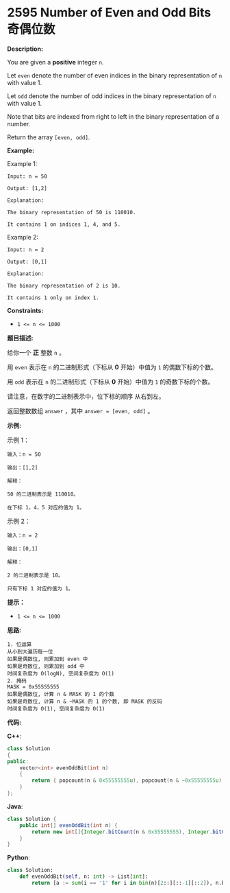 # 2595 Number of Even and Odd Bits 奇偶位数

__Description:__

You are given a __positive__ integer `n`.

Let `even` denote the number of even indices in the binary representation of `n` with value 1.

Let `odd` denote the number of odd indices in the binary representation of `n` with value 1.

Note that bits are indexed from right to left in the binary representation of a number.

Return the array `[even, odd]`.

__Example:__

Example 1:

```text
Input: n = 50

Output: [1,2]

Explanation:

The binary representation of 50 is 110010.

It contains 1 on indices 1, 4, and 5.
```

Example 2:

```text
Input: n = 2

Output: [0,1]

Explanation:

The binary representation of 2 is 10.

It contains 1 only on index 1.
```

__Constraints:__

- `1 <= n <= 1000`

__题目描述:__

给你一个 __正__ 整数 `n` 。

用 `even` 表示在 `n` 的二进制形式（下标从 __0__ 开始）中值为 `1` 的偶数下标的个数。

用 `odd` 表示在 `n` 的二进制形式（下标从 __0__ 开始）中值为 `1` 的奇数下标的个数。

请注意，在数字的二进制表示中，位下标的顺序 从右到左。

返回整数数组 `answer` ，其中 `answer = [even, odd]` 。

__示例:__

示例 1：

```text
输入：n = 50

输出：[1,2]

解释：

50 的二进制表示是 110010。

在下标 1，4，5 对应的值为 1。
```

示例 2：

```text
输入：n = 2

输出：[0,1]

解释：

2 的二进制表示是 10。

只有下标 1 对应的值为 1。
```

__提示：__

- `1 <= n <= 1000`

__思路:__

```text
1. 位运算
从小到大遍历每一位
如果是偶数位, 则累加到 even 中
如果是奇数位, 则累加到 odd 中
时间复杂度为 O(logN), 空间复杂度为 O(1)
2. 掩码
MASK = 0x55555555
如果是偶数位, 计算 n & MASK 的 1 的个数
如果是奇数位, 计算 n & ~MASK 的 1 的个数, 即 MASK 的反码
时间复杂度为 O(1), 空间复杂度为 O(1)
```

__代码:__

__C++__:

```C++
class Solution 
{
public:
    vector<int> evenOddBit(int n) 
    {
        return { popcount(n & 0x55555555u), popcount(n & ~0x55555555u) };
    }
};
```

__Java__:

```Java
class Solution {
    public int[] evenOddBit(int n) {
        return new int[]{Integer.bitCount(n & 0x55555555), Integer.bitCount(n & ~0x55555555)};
    }
}
```

__Python__:

```Python
class Solution:
    def evenOddBit(self, n: int) -> List[int]:
        return [a := sum(i == '1' for i in bin(n)[2::][::-1][::2]), n.bit_count() - a]
```
